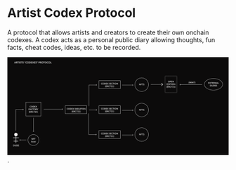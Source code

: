 # Artist Codex Protocol

A protocol that allows artists and creators to create their own onchain codexes. A codex acts as a personal public diary allowing thoughts, fun facts, cheat codes, ideas, etc. to be recorded.

![codex protocol diagram draft](/protocol-diagram-draft.png "Protocol diagram draft").
